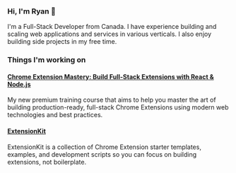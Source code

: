 ### Hi, I'm Ryan 👋

I'm a Full-Stack Developer from Canada. I have experience building and scaling web applications and services in various verticals. I also enjoy building side projects in my free time.


### Things I'm working on

#### [Chrome Extension Mastery: Build Full-Stack Extensions with React & Node.js](https://fullstackextensions.com/?ref=github)

My new premium training course that aims to help you master the art of building production-ready, full-stack Chrome Extensions using modern web technologies and best practices. 

#### [ExtensionKit](https://extensionkit.io/?ref=github)

ExtensionKit is a collection of Chrome Extension starter templates, examples, and development scripts so you can focus on building extensions, not boilerplate.
